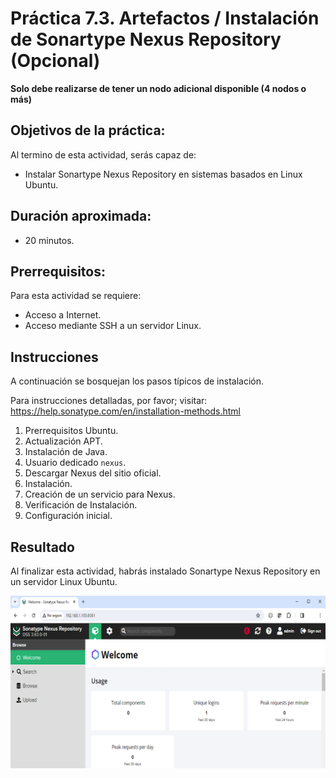 
# Práctica 7.3. Artefactos / Instalación de Sonartype Nexus Repository (Opcional)

**Solo debe realizarse de tener un nodo adicional disponible (4 nodos o más)**

## Objetivos de la práctica:

Al termino de esta actividad, serás capaz de:

- Instalar Sonartype Nexus Repository en sistemas basados en Linux Ubuntu.

## Duración aproximada:
- 20 minutos.

## Prerrequisitos:

Para esta actividad se requiere:

- Acceso a Internet.
- Acceso mediante SSH a un servidor Linux.

## Instrucciones 

A continuación se bosquejan los pasos típicos de instalación.

Para instrucciones detalladas, por favor; visitar: <https://help.sonatype.com/en/installation-methods.html>

1. Prerrequisitos Ubuntu.
2. Actualización APT.
3. Instalación de Java.
4. Usuario dedicado `nexus`.
5. Descargar Nexus del sitio oficial.
6. Instalación.
7. Creación de un servicio para Nexus.
8. Verificación de Instalación.
9. Configuración inicial.

## Resultado 

Al finalizar esta actividad, habrás instalado Sonartype Nexus Repository en un servidor Linux Ubuntu.

![Página de inicio de JFrog Artifactory.](mm/07_03_Outcome.png)
